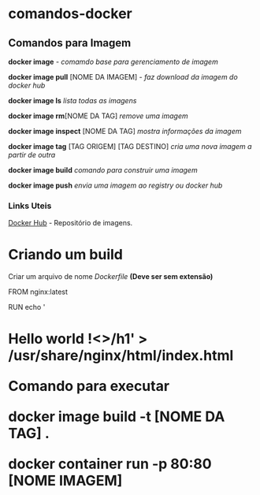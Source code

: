 # comandos-docker

## Comandos para Imagem

 __docker image__ - _comamdo base para gerenciamento de imagem_
 
 __docker image pull__ [NOME DA IMAGEM] - _faz download da imagem do docker hub_

__docker image ls__ _lista todas as imagens_

__docker image rm__[NOME DA TAG] _remove uma imagem_

__docker image inspect__ [NOME DA TAG] _mostra informações da imagem_

__docker image tag__ [TAG ORIGEM] [TAG DESTINO] _cria uma nova imagem a partir de outra_

__docker image build__ _comando para construir uma imagem_

__docker image push__ _envia uma imagem ao registry ou docker hub_

### Links Uteis

[Docker Hub](https://hub.docker.com/search/?type=image) - Repositório de imagens.



# Criando um build

Criar um arquivo de nome _Dockerfile_ __(Deve ser sem extensão)__

FROM nginx:latest

RUN echo '<h1>Hello world !<>/h1' > /usr/share/nginx/html/index.html
  
__Comando para executar__

__docker image build -t [NOME DA TAG] .__

__docker container run -p 80:80 [NOME IMAGEM]__
